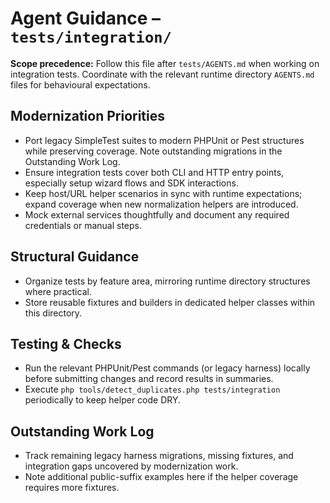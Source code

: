 # Agent Guidance – `tests/integration/`

**Scope precedence:** Follow this file after `tests/AGENTS.md` when working on integration tests.
Coordinate with the relevant runtime directory `AGENTS.md` files for behavioural expectations.

## Modernization Priorities
- Port legacy SimpleTest suites to modern PHPUnit or Pest structures while preserving coverage. Note
  outstanding migrations in the Outstanding Work Log.
- Ensure integration tests cover both CLI and HTTP entry points, especially setup wizard flows and
  SDK interactions.
- Keep host/URL helper scenarios in sync with runtime expectations; expand coverage when new
  normalization helpers are introduced.
- Mock external services thoughtfully and document any required credentials or manual steps.

## Structural Guidance
- Organize tests by feature area, mirroring runtime directory structures where practical.
- Store reusable fixtures and builders in dedicated helper classes within this directory.

## Testing & Checks
- Run the relevant PHPUnit/Pest commands (or legacy harness) locally before submitting changes and
  record results in summaries.
- Execute `php tools/detect_duplicates.php tests/integration` periodically to keep helper code DRY.

## Outstanding Work Log
- Track remaining legacy harness migrations, missing fixtures, and integration gaps uncovered by
  modernization work.
- Note additional public-suffix examples here if the helper coverage requires more fixtures.
